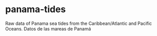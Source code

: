 # panama-tides
Raw data of Panama sea tides from the Caribbean/Atlantic and Pacific Oceans. Datos de las mareas de Panamá
